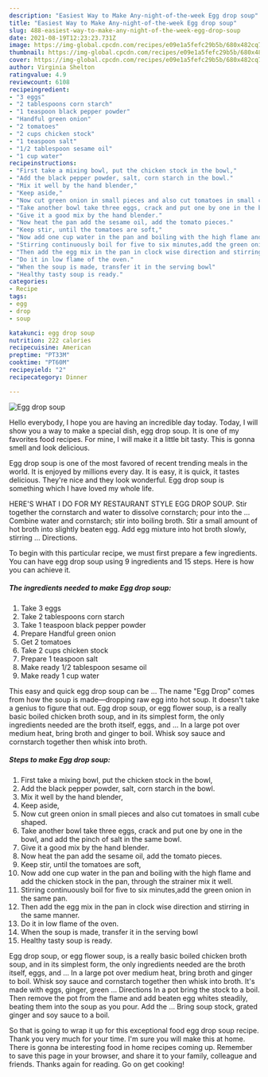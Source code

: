 ```yaml
---
description: "Easiest Way to Make Any-night-of-the-week Egg drop soup"
title: "Easiest Way to Make Any-night-of-the-week Egg drop soup"
slug: 488-easiest-way-to-make-any-night-of-the-week-egg-drop-soup
date: 2021-08-19T12:23:23.731Z
image: https://img-global.cpcdn.com/recipes/e09e1a5fefc29b5b/680x482cq70/egg-drop-soup-recipe-main-photo.jpg
thumbnail: https://img-global.cpcdn.com/recipes/e09e1a5fefc29b5b/680x482cq70/egg-drop-soup-recipe-main-photo.jpg
cover: https://img-global.cpcdn.com/recipes/e09e1a5fefc29b5b/680x482cq70/egg-drop-soup-recipe-main-photo.jpg
author: Virginia Shelton
ratingvalue: 4.9
reviewcount: 6108
recipeingredient:
- "3 eggs"
- "2 tablespoons corn starch"
- "1 teaspoon black pepper powder"
- "Handful green onion"
- "2 tomatoes"
- "2 cups chicken stock"
- "1 teaspoon salt"
- "1/2 tablespoon sesame oil"
- "1 cup water"
recipeinstructions:
- "First take a mixing bowl, put the chicken stock in the bowl,"
- "Add the black pepper powder, salt, corn starch in the bowl."
- "Mix it well by the hand blender,"
- "Keep aside,"
- "Now cut green onion in small pieces and also cut tomatoes in small cube shaped."
- "Take another bowl take three eggs, crack and put one by one in the bowl, and add the pinch of salt in the same bowl."
- "Give it a good mix by the hand blender."
- "Now heat the pan add the sesame oil, add the tomato pieces."
- "Keep stir, until the tomatoes are soft,"
- "Now add one cup water in the pan and boiling with the high flame and add the chicken stock in the pan, through the strainer mix it well."
- "Stirring continuously boil for five to six minutes,add the green onion in the same pan."
- "Then add the egg mix in the pan in clock wise direction and stirring in the same manner."
- "Do it in low flame of the oven."
- "When the soup is made, transfer it in the serving bowl"
- "Healthy tasty soup is ready."
categories:
- Recipe
tags:
- egg
- drop
- soup

katakunci: egg drop soup 
nutrition: 222 calories
recipecuisine: American
preptime: "PT33M"
cooktime: "PT60M"
recipeyield: "2"
recipecategory: Dinner

---
```



![Egg drop soup](https://img-global.cpcdn.com/recipes/e09e1a5fefc29b5b/680x482cq70/egg-drop-soup-recipe-main-photo.jpg)

Hello everybody, I hope you are having an incredible day today. Today, I will show you a way to make a special dish, egg drop soup. It is one of my favorites food recipes. For mine, I will make it a little bit tasty. This is gonna smell and look delicious.

Egg drop soup is one of the most favored of recent trending meals in the world. It is enjoyed by millions every day. It is easy, it is quick, it tastes delicious. They're nice and they look wonderful. Egg drop soup is something which I have loved my whole life.

HERE&#39;S WHAT I DO FOR MY RESTAURANT STYLE EGG DROP SOUP. Stir together the cornstarch and water to dissolve cornstarch; pour into the … Combine water and cornstarch; stir into boiling broth. Stir a small amount of hot broth into slightly beaten egg. Add egg mixture into hot broth slowly, stirring … Directions.


To begin with this particular recipe, we must first prepare a few ingredients. You can have egg drop soup using 9 ingredients and 15 steps. Here is how you can achieve it.

<!--inarticleads1-->

##### The ingredients needed to make Egg drop soup:

1. Take 3 eggs
1. Take 2 tablespoons corn starch
1. Take 1 teaspoon black pepper powder
1. Prepare Handful green onion
1. Get 2 tomatoes
1. Take 2 cups chicken stock
1. Prepare 1 teaspoon salt
1. Make ready 1/2 tablespoon sesame oil
1. Make ready 1 cup water


This easy and quick egg drop soup can be … The name &#34;Egg Drop&#34; comes from how the soup is made—dropping raw egg into hot soup. It doesn&#39;t take a genius to figure that out. Egg drop soup, or egg flower soup, is a really basic boiled chicken broth soup, and in its simplest form, the only ingredients needed are the broth itself, eggs, and … In a large pot over medium heat, bring broth and ginger to boil. Whisk soy sauce and cornstarch together then whisk into broth. 

<!--inarticleads2-->

##### Steps to make Egg drop soup:

1. First take a mixing bowl, put the chicken stock in the bowl,
1. Add the black pepper powder, salt, corn starch in the bowl.
1. Mix it well by the hand blender,
1. Keep aside,
1. Now cut green onion in small pieces and also cut tomatoes in small cube shaped.
1. Take another bowl take three eggs, crack and put one by one in the bowl, and add the pinch of salt in the same bowl.
1. Give it a good mix by the hand blender.
1. Now heat the pan add the sesame oil, add the tomato pieces.
1. Keep stir, until the tomatoes are soft,
1. Now add one cup water in the pan and boiling with the high flame and add the chicken stock in the pan, through the strainer mix it well.
1. Stirring continuously boil for five to six minutes,add the green onion in the same pan.
1. Then add the egg mix in the pan in clock wise direction and stirring in the same manner.
1. Do it in low flame of the oven.
1. When the soup is made, transfer it in the serving bowl
1. Healthy tasty soup is ready.


Egg drop soup, or egg flower soup, is a really basic boiled chicken broth soup, and in its simplest form, the only ingredients needed are the broth itself, eggs, and … In a large pot over medium heat, bring broth and ginger to boil. Whisk soy sauce and cornstarch together then whisk into broth. It&#39;s made with eggs, ginger, green … Directions In a pot bring the stock to a boil. Then remove the pot from the flame and add beaten egg whites steadily, beating them into the soup as you pour. Add the … Bring soup stock, grated ginger and soy sauce to a boil. 

So that is going to wrap it up for this exceptional food egg drop soup recipe. Thank you very much for your time. I'm sure you will make this at home. There is gonna be interesting food in home recipes coming up. Remember to save this page in your browser, and share it to your family, colleague and friends. Thanks again for reading. Go on get cooking!
